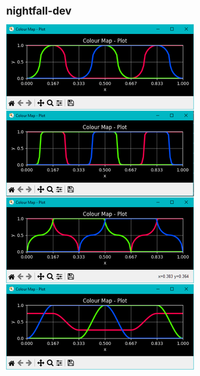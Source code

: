 # nightfall-dev

![circular](https://github.com/themindvirus/pypeline/blob/nightfall/dev/circular.png)
![tension](https://github.com/themindvirus/pypeline/blob/nightfall/dev/tension.png)
![arab](https://github.com/themindvirus/pypeline/blob/nightfall/dev/arab.png)
![porta](https://github.com/themindvirus/pypeline/blob/nightfall/dev/porta.png)